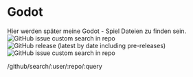 # Godot

Hier werden später meine Godot - Spiel Dateien zu finden sein.
<img alt="GitHub issue custom search in repo" src="https://img.shields.io/github/issues-search/gamemap/godot?query=a">
![GitHub release (latest by date including pre-releases)](https://img.shields.io/github/downloads-pre/gamemap/godot.export/voip/total)
<img alt="GitHub issue custom search in repo" src="https://img.shields.io/github/search/gamemap">


/github/search/:user/:repo/:query
